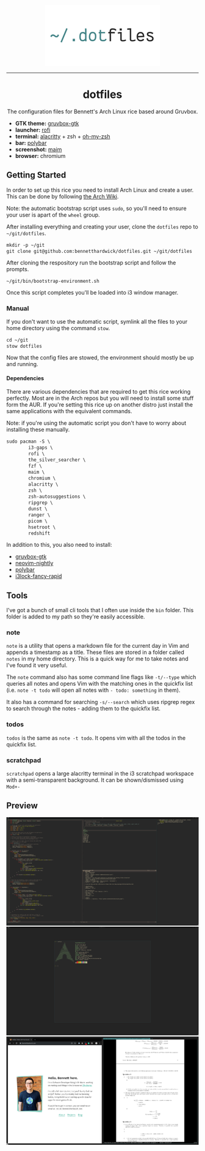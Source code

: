 <p align="center">
  <img src="/.config/images/logo.png" width="300" alt="~/.dotfiles"></a>
</p>

---
<h1 align="center">dotfiles</h1>
<p align="center">
  The configuration files for Bennett's Arch Linux rice based around Gruvbox.
</p>

+ __GTK theme:__ [gruvbox-gtk](https://github.com/bennetthardwick/gruvbox-gtk)
+ __launcher:__ [rofi](https://github.com/davatorium/rofi)
+ __terminal:__ [alacritty](https://github.com/alacritty/alacritty) + zsh + [oh-my-zsh](https://github.com/ohmyzsh/ohmyzsh)
+ __bar:__ [polybar](https://github.com/polybar/polybar)
+ __screenshot:__ [maim](https://github.com/naelstrof/maim)
+ __browser:__ chromium

## Getting Started

In order to set up this rice you need to install Arch Linux and create a user. This can be done by following [the Arch Wiki](https://wiki.archlinux.org/index.php/Installation_guide).

Note: the automatic bootstrap script uses `sudo`, so you'll need to ensure your user is apart of the `wheel` group.

After installing everything and creating your user, clone the `dotfiles` repo to `~/git/dotfiles`.
```
mkdir -p ~/git
git clone git@github.com:bennetthardwick/dotfiles.git ~/git/dotfiles
```

After cloning the respository run the bootstrap script and follow the prompts.
```
~/git/bin/bootstrap-environment.sh
```

Once this script completes you'll be loaded into i3 window manager.

### Manual

If you don't want to use the automatic script, symlink all the files to your home directory using the command `stow`.
```
cd ~/git
stow dotfiles
```
Now that the config files are stowed, the environment should mostly be up and running.


#### Dependencies
There are various dependencies that are required to get this rice working perfectly. Most are in the Arch repos but you will need to install some stuff form the AUR. If you're setting this rice up on another distro just install the same applications with the equivalent commands.

Note: if you're using the automatic script you don't have to worry about installing these manually.

```
sudo pacman -S \
        i3-gaps \
        rofi \
        the_silver_searcher \
        fzf \
        maim \
        chromium \
        alacritty \
        zsh \
        zsh-autosuggestions \
        ripgrep \
        dunst \
        ranger \
        picom \
        hsetroot \
        redshift
```
In addition to this, you also need to install:
- [gruvbox-gtk](https://github.com/bennetthardwick/gruvbox-gtk)
- [neovim-nightly](https://aur.archlinux.org/packages/neovim-nightly/)
- [polybar](https://aur.archlinux.org/packages/polybar)
- [i3lock-fancy-rapid](https://aur.archlinux.org/packages/i3lock-fancy-rapid-git)

## Tools

I've got a bunch of small cli tools that I often use inside the `bin` folder. This folder is added to my path so they're easily accessible. 

### note

`note` is a utility that opens a markdown file for the current day in Vim and appends a timestamp as a title.
These files are stored in a folder called `notes` in my home directory. This is a quick way for me to take notes and I've found it very useful. 

The `note` command also has some command line flags like `-t/--type` which queries all notes and opens Vim with the matching ones in the quickfix list (i.e. `note -t todo` will open all notes with `- todo: something` in them). 

It also has a command for searching `-s/--search` which uses ripgrep regex to search through the notes - adding them to the quickfix list.

### todos

`todos` is the same as `note -t todo`. It opens vim with all the todos in the quickfix list.

### scratchpad

`scratchpad` opens a large alacritty terminal in the i3 scratchpad workspace with a semi-transparent background.
It can be shown/dismissed using `Mod+-`

## Preview
![first](/.config/images/first.png)
![second](/.config/images/second.png)
![third](/.config/images/third.png)

